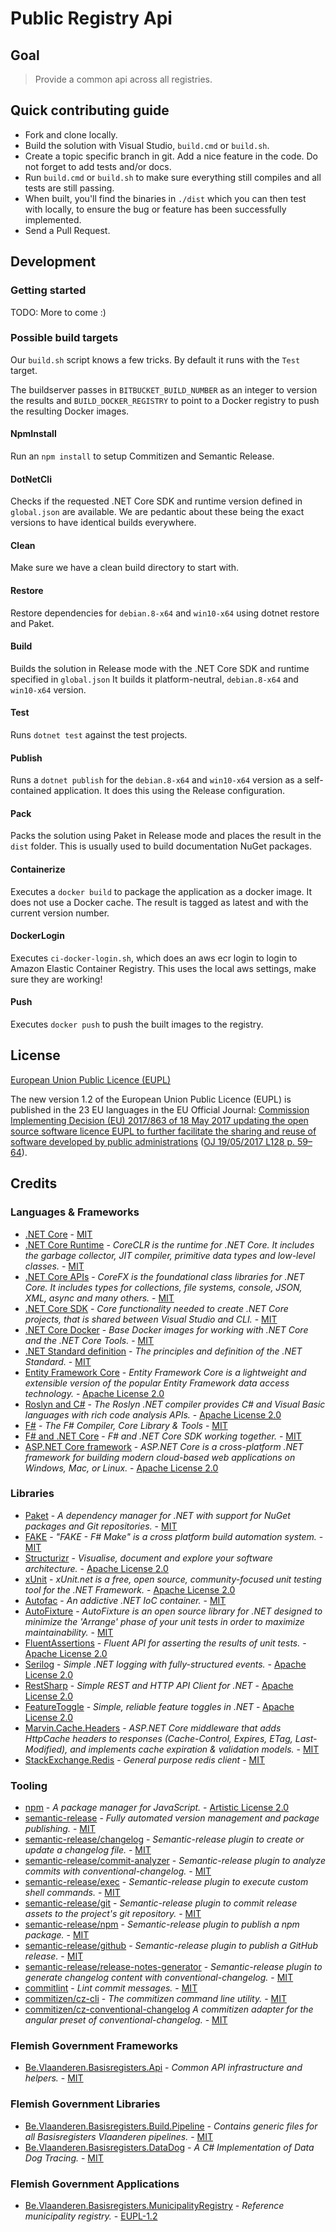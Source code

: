 # Public Registry Api

## Goal

> Provide a common api across all registries.

## Quick contributing guide

* Fork and clone locally.
* Build the solution with Visual Studio, `build.cmd` or `build.sh`.
* Create a topic specific branch in git. Add a nice feature in the code. Do not forget to add tests and/or docs.
* Run `build.cmd` or `build.sh` to make sure everything still compiles and all tests are still passing.
* When built, you'll find the binaries in `./dist` which you can then test with locally, to ensure the bug or feature has been successfully implemented.
* Send a Pull Request.

## Development

### Getting started

TODO: More to come :)

### Possible build targets

Our `build.sh` script knows a few tricks. By default it runs with the `Test` target.

The buildserver passes in `BITBUCKET_BUILD_NUMBER` as an integer to version the results and `BUILD_DOCKER_REGISTRY` to point to a Docker registry to push the resulting Docker images.

#### NpmInstall

Run an `npm install` to setup Commitizen and Semantic Release.

#### DotNetCli

Checks if the requested .NET Core SDK and runtime version defined in `global.json` are available.
We are pedantic about these being the exact versions to have identical builds everywhere.

#### Clean

Make sure we have a clean build directory to start with.

#### Restore

Restore dependencies for `debian.8-x64` and `win10-x64` using dotnet restore and Paket.

#### Build

Builds the solution in Release mode with the .NET Core SDK and runtime specified in `global.json`
It builds it platform-neutral, `debian.8-x64` and `win10-x64` version.

#### Test

Runs `dotnet test` against the test projects.

#### Publish

Runs a `dotnet publish` for the `debian.8-x64` and `win10-x64` version as a self-contained application.
It does this using the Release configuration.

#### Pack

Packs the solution using Paket in Release mode and places the result in the `dist` folder.
This is usually used to build documentation NuGet packages.

#### Containerize

Executes a `docker build` to package the application as a docker image. It does not use a Docker cache.
The result is tagged as latest and with the current version number.

#### DockerLogin

Executes `ci-docker-login.sh`, which does an aws ecr login to login to Amazon Elastic Container Registry.
This uses the local aws settings, make sure they are working!

#### Push

Executes `docker push` to push the built images to the registry.

## License

[European Union Public Licence (EUPL)](https://joinup.ec.europa.eu/news/understanding-eupl-v12)

The new version 1.2 of the European Union Public Licence (EUPL) is published in the 23 EU languages in the EU Official Journal: [Commission Implementing Decision (EU) 2017/863 of 18 May 2017 updating the open source software licence EUPL to further facilitate the sharing and reuse of software developed by public administrations](https://eur-lex.europa.eu/legal-content/EN/TXT/?uri=uriserv:OJ.L_.2017.128.01.0059.01.ENG&toc=OJ:L:2017:128:FULL) ([OJ 19/05/2017 L128 p. 59–64](https://eur-lex.europa.eu/legal-content/EN/TXT/?uri=uriserv:OJ.L_.2017.128.01.0059.01.ENG&toc=OJ:L:2017:128:FULL)).

## Credits

### Languages & Frameworks

* [.NET Core](https://github.com/Microsoft/dotnet/blob/master/LICENSE) - [MIT](https://choosealicense.com/licenses/mit/)
* [.NET Core Runtime](https://github.com/dotnet/coreclr/blob/master/LICENSE.TXT) - _CoreCLR is the runtime for .NET Core. It includes the garbage collector, JIT compiler, primitive data types and low-level classes._ - [MIT](https://choosealicense.com/licenses/mit/)
* [.NET Core APIs](https://github.com/dotnet/corefx/blob/master/LICENSE.TXT) - _CoreFX is the foundational class libraries for .NET Core. It includes types for collections, file systems, console, JSON, XML, async and many others._ - [MIT](https://choosealicense.com/licenses/mit/)
* [.NET Core SDK](https://github.com/dotnet/sdk/blob/master/LICENSE.TXT) - _Core functionality needed to create .NET Core projects, that is shared between Visual Studio and CLI._ - [MIT](https://choosealicense.com/licenses/mit/)
* [.NET Core Docker](https://github.com/dotnet/dotnet-docker/blob/master/LICENSE) - _Base Docker images for working with .NET Core and the .NET Core Tools._ - [MIT](https://choosealicense.com/licenses/mit/)
* [.NET Standard definition](https://github.com/dotnet/standard/blob/master/LICENSE.TXT) - _The principles and definition of the .NET Standard._ - [MIT](https://choosealicense.com/licenses/mit/)
* [Entity Framework Core](https://github.com/aspnet/EntityFrameworkCore/blob/master/LICENSE.txt) - _Entity Framework Core is a lightweight and extensible version of the popular Entity Framework data access technology._ - [Apache License 2.0](https://choosealicense.com/licenses/apache-2.0/)
* [Roslyn and C#](https://github.com/dotnet/roslyn/blob/master/License.txt) - _The Roslyn .NET compiler provides C# and Visual Basic languages with rich code analysis APIs._ - [Apache License 2.0](https://choosealicense.com/licenses/apache-2.0/)
* [F#](https://github.com/fsharp/fsharp/blob/master/LICENSE) - _The F# Compiler, Core Library & Tools_ - [MIT](https://choosealicense.com/licenses/mit/)
* [F# and .NET Core](https://github.com/dotnet/netcorecli-fsc/blob/master/LICENSE) - _F# and .NET Core SDK working together._ - [MIT](https://choosealicense.com/licenses/mit/)
* [ASP.NET Core framework](https://github.com/aspnet/AspNetCore/blob/master/LICENSE.txt) - _ASP.NET Core is a cross-platform .NET framework for building modern cloud-based web applications on Windows, Mac, or Linux._ - [Apache License 2.0](https://choosealicense.com/licenses/apache-2.0/)

### Libraries

* [Paket](https://fsprojects.github.io/Paket/license.html) - _A dependency manager for .NET with support for NuGet packages and Git repositories._ - [MIT](https://choosealicense.com/licenses/mit/)
* [FAKE](https://github.com/fsharp/FAKE/blob/release/next/License.txt) - _"FAKE - F# Make" is a cross platform build automation system._ - [MIT](https://choosealicense.com/licenses/mit/)
* [Structurizr](https://github.com/structurizr/dotnet/blob/master/LICENSE) - _Visualise, document and explore your software architecture._ - [Apache License 2.0](https://choosealicense.com/licenses/apache-2.0/)
* [xUnit](https://github.com/xunit/xunit/blob/master/license.txt) - _xUnit.net is a free, open source, community-focused unit testing tool for the .NET Framework._ - [Apache License 2.0](https://choosealicense.com/licenses/apache-2.0/)
* [Autofac](https://github.com/autofac/Autofac/blob/develop/LICENSE) - _An addictive .NET IoC container._ - [MIT](https://choosealicense.com/licenses/mit/)
* [AutoFixture](https://github.com/AutoFixture/AutoFixture/blob/master/LICENCE.txt) - _AutoFixture is an open source library for .NET designed to minimize the 'Arrange' phase of your unit tests in order to maximize maintainability._ - [MIT](https://choosealicense.com/licenses/mit/)
* [FluentAssertions](https://github.com/fluentassertions/fluentassertions/blob/master/LICENSE) - _Fluent API for asserting the results of unit tests._ - [Apache License 2.0](https://choosealicense.com/licenses/apache-2.0/)
* [Serilog](https://github.com/serilog/serilog/blob/dev/LICENSE) - _Simple .NET logging with fully-structured events._ - [Apache License 2.0](https://choosealicense.com/licenses/apache-2.0/)
* [RestSharp](https://github.com/restsharp/RestSharp/blob/master/LICENSE.txt) - _Simple REST and HTTP API Client for .NET_ - [Apache License 2.0](https://choosealicense.com/licenses/apache-2.0/)
* [FeatureToggle](https://github.com/jason-roberts/FeatureToggle/blob/master/LICENSE.txt) - _Simple, reliable feature toggles in .NET_ - [Apache License 2.0](https://choosealicense.com/licenses/apache-2.0/)
* [Marvin.Cache.Headers](https://github.com/KevinDockx/HttpCacheHeaders/blob/master/LICENSE) - _ASP.NET Core middleware that adds HttpCache headers to responses (Cache-Control, Expires, ETag, Last-Modified), and implements cache expiration & validation models._ - [MIT](https://choosealicense.com/licenses/mit/)
* [StackExchange.Redis](https://github.com/StackExchange/StackExchange.Redis/blob/master/LICENSE) - _General purpose redis client_ - [MIT](https://choosealicense.com/licenses/mit/)

### Tooling

* [npm](https://github.com/npm/cli/blob/latest/LICENSE) - _A package manager for JavaScript._ - [Artistic License 2.0](https://choosealicense.com/licenses/artistic-2.0/)
* [semantic-release](https://github.com/semantic-release/semantic-release/blob/master/LICENSE) - _Fully automated version management and package publishing._ - [MIT](https://choosealicense.com/licenses/mit/)
* [semantic-release/changelog](https://github.com/semantic-release/changelog/blob/master/LICENSE) - _Semantic-release plugin to create or update a changelog file._ - [MIT](https://choosealicense.com/licenses/mit/)
* [semantic-release/commit-analyzer](https://github.com/semantic-release/commit-analyzer/blob/master/LICENSE) - _Semantic-release plugin to analyze commits with conventional-changelog._ - [MIT](https://choosealicense.com/licenses/mit/)
* [semantic-release/exec](https://github.com/semantic-release/exec/blob/master/LICENSE) - _Semantic-release plugin to execute custom shell commands._ - [MIT](https://choosealicense.com/licenses/mit/)
* [semantic-release/git](https://github.com/semantic-release/git/blob/master/LICENSE) - _Semantic-release plugin to commit release assets to the project's git repository._ - [MIT](https://choosealicense.com/licenses/mit/)
* [semantic-release/npm](https://github.com/semantic-release/npm/blob/master/LICENSE) - _Semantic-release plugin to publish a npm package._ - [MIT](https://choosealicense.com/licenses/mit/)
* [semantic-release/github](https://github.com/semantic-release/github/blob/master/LICENSE) - _Semantic-release plugin to publish a GitHub release._ - [MIT](https://choosealicense.com/licenses/mit/)
* [semantic-release/release-notes-generator](https://github.com/semantic-release/release-notes-generator/blob/master/LICENSE) - _Semantic-release plugin to generate changelog content with conventional-changelog._ - [MIT](https://choosealicense.com/licenses/mit/)
* [commitlint](https://github.com/marionebl/commitlint/blob/master/license.md) - _Lint commit messages._ - [MIT](https://choosealicense.com/licenses/mit/)
* [commitizen/cz-cli](https://github.com/commitizen/cz-cli/blob/master/LICENSE) - _The commitizen command line utility._ - [MIT](https://choosealicense.com/licenses/mit/)
* [commitizen/cz-conventional-changelog](https://github.com/commitizen/cz-conventional-changelog/blob/master/LICENSE) _A commitizen adapter for the angular preset of conventional-changelog._ - [MIT](https://choosealicense.com/licenses/mit/)

### Flemish Government Frameworks

* [Be.Vlaanderen.Basisregisters.Api](https://github.com/informatievlaanderen/api/blob/master/LICENSE) - _Common API infrastructure and helpers._ - [MIT](https://choosealicense.com/licenses/mit/)

### Flemish Government Libraries

* [Be.Vlaanderen.Basisregisters.Build.Pipeline](https://github.com/informatievlaanderen/build-pipeline/blob/master/LICENSE) - _Contains generic files for all Basisregisters Vlaanderen pipelines._ - [MIT](https://choosealicense.com/licenses/mit/)
* [Be.Vlaanderen.Basisregisters.DataDog](https://github.com/informatievlaanderen/datadog-tracing/blob/master/LICENSE) - _A C# Implementation of Data Dog Tracing._ - [MIT](https://choosealicense.com/licenses/mit/)

### Flemish Government Applications

* [Be.Vlaanderen.Basisregisters.MunicipalityRegistry](https://github.com/Informatievlaanderen/municipality-registry/blob/master/LICENSE) - _Reference municipality registry._ - [EUPL-1.2](https://choosealicense.com/licenses/eupl-1.2/)
